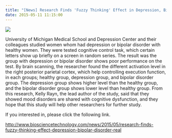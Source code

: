 ```yaml
---
title: "[News] Research Finds 'Fuzzy Thinking' Effect in Depression, Bipolar Disorder is Real"
date: 2015-05-11 11:15:00
---
```


![](newsresearchfindsfuzzythinkingeff-6d48b4525d5178ce/bt1505_michigan_fuzzy_thinking_depression.jpg)

University of Michigan Medical School and Depression Center and their colleagues studied women whom had depression or bipolar disorder with healthy women. They were tested cognitive control task, which certain letters show up briefly on a screen in random series. The result was the group with depression or bipolar disorder shows poor performance on the test. By brain scanning, the researcher found the different activation level in the right posterior parietal cortex, which help controlling execution function, in each groups; healthy group, depression group, and bipolar disorder group. The depression group shows higher level than the healthy group, and the bipolar disorder group shows lower level than healthy group. From this research, Kelly Rayn, the lead author of the study, said that they showed mood disorders are shared with cognitive dysfunction, and they hope that this study will help other researchers for further study.

If you interested in, please click the following link.

<http://www.biosciencetechnology.com/news/2015/05/research-finds-fuzzy-thinking-effect-depression-bipolar-disorder-real>

